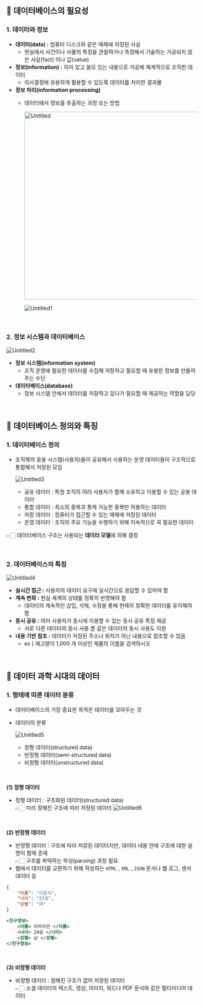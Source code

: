 ## 💭 데이터베이스의 필요성
### 1. 데이터와 정보

- **데이터(data) :** 컴퓨터 디스크와 같은 매체에 저장된 사실
    - 현실에서 사건이나 사물의 특징을 관찰하거나 측정해서 기술하는 가공되지 않은 사실(fact) 이나 값(value)
- **정보(information) :** 의미 있고 쓸모 있는 내용으로 가공해 체계적으로 조직한 데이터
    - 의사결정에 유용하게 활용할 수 있도록 데이터를 처리한 결과물
- **정보 처리(information processing)**
    - 데이터에서 정보를 추출하는 과정 또는 방법

      <img width="494" alt="Untitled" src="https://github.com/SeoYunnn/TIL/assets/120713987/4627a1f2-9760-4c27-950d-8e78ccb702fd">

      ![Untitled1](https://github.com/SeoYunnn/TIL/assets/120713987/a49fc62a-03cd-4b3a-b8cd-d406e52d7681)

<br>

### 2. 정보 시스템과 데이터베이스

![Untitled2](https://github.com/SeoYunnn/TIL/assets/120713987/03abe366-b93d-4933-a2a1-5001e8cba59e)

- **정보 시스템(information system)**
    - 조직 운영에 필요한 데이터를 수집해 저장하고 필요할 때 유용한 정보를 만들어 주는 수단
- **데이터베이스(database)**
    - 정보 시스템 안에서 데이터를 저장하고 있다가 필요할 때 제공하는 역할을 담당

<br>

## 💭 데이터베이스 정의와 특징
### 1. 데이터베이스 정의

- 조직체의 응용 시스템(사용자)들이 공유해서 사용하는 운영 데이터들이 구조적으로 통합해서 저장된 모임

  ![Untitled3](https://github.com/SeoYunnn/TIL/assets/120713987/584b307c-c5cf-4fa7-abe5-129d534f2362)

    - 공유 데이터 : 특정 조직의 여러 사용자가 함께 소유하고 이용할 수 있는 공용 데이터
    - 통합 데이터 : 최소의 중복과 통제 가능한 중복만 허용하는 데이터
    - 저장 데이터 : 컴퓨터가 접근할 수 있는 매체에 저장된 데이터
    - 운영 데이터 : 조직의 주요 기능을 수행하기 위해 지속적으로 꼭 필요한 데이터

👉🏻 데이터베이스 구조는 사용되는 **데이터 모델**에 의해 결정

<br>

### 2. 데이터베이스의 특징

![Untitled4](https://github.com/SeoYunnn/TIL/assets/120713987/f7a9bbf2-6ad4-4d11-bdc8-3d464e3bbac5)

- **실시간 접근 :** 사용자의 데이터 요구에 실시간으로 응답할 수 있어야 함
- **계속 변화 :** 현실 세계의 상태를 정확히 반영해야 함
    - 데이터의 계속적인 삽입, 삭제, 수정을 통해 현재의 정확한 데이터를 유지해야 함
- **동시 공유 :** 여러 사용자가 동시에 이용할 수 있는 동시 공유 특징 제공
    - 서로 다른 데이터의 동시 사용 뿐 같은 데이터의 동시 사용도 지원
- **내용 기반 참조 :** 데이터가 저장된 주소나 위치가 아닌 내용으로 참조할 수 있음
    - ex ) 재고량이 1,000 개 이상인 제품의 이름을 검색하시오

<br>

## 💭 데이터 과학 시대의 데이터
### 1. 형태에 따른 데이터 분류

- 데이터베이스의 가장 중요한 목적은 데이터를 모아두는 것
- 데이터의 분류

  ![Untitled5](https://github.com/SeoYunnn/TIL/assets/120713987/30192e92-40bb-4482-ae17-e1afa2fd14df)

    - 정형 데이터(structured data)
    - 반정형 데이터(semi-structured data)
    - 비정형 데이터(unstructured data)

<br>

**(1) 정형 데이터**


- 정형 데이터 : 구조화된 데이터(structured data)
<br> 👉🏻 미리 정해진 구조에 따라 저장된 데이터
![Untitled6](https://github.com/SeoYunnn/TIL/assets/120713987/25e6fc15-7f06-4990-ad18-cc54f202c7a5)

<br>

**(2) 반정형 데이터**

- 반정형 데이터 : 구조에 따라 저장된 데이터지만, 데이터 내용 안에 구조에 대한 설명이 함께 존재
<br> 👉🏻 구조를 파악하는 파싱(parsing) 과정 필요
- 웹에서 데이터를 교환하기 위해 작성하는 `HTML` , `XML` , `JSON` 문서나 웹 로그, 센서 데이터 등

```json
{
	"이름": "이춘식",
	"나이": "22살",
	"성별": "여"
}
```

```xml
<친구정보>
	<이름> 이라이언 </이름>
	<나이> 24살 </나이>
	<성별> 남 </성별>
</친구정보>
```

<br>

**(3) 비정형 데이터**
- 비정형 데이터 : 정해진 구조가 없어 저장된 데이터 
<br> 👉🏻 소셜 데이터의 텍스트, 영상, 이미지, 워드나 PDF 문서와 같은 멀티미디어 데이터